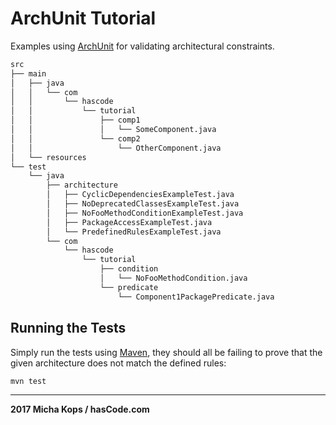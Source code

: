 # ArchUnit Tutorial

Examples using [ArchUnit] for validating architectural constraints.

```bash
src
├── main
│   ├── java
│   │   └── com
│   │       └── hascode
│   │           └── tutorial
│   │               ├── comp1
│   │               │   └── SomeComponent.java
│   │               └── comp2
│   │                   └── OtherComponent.java
│   └── resources
└── test
    └── java
        ├── architecture
        │   ├── CyclicDependenciesExampleTest.java
        │   ├── NoDeprecatedClassesExampleTest.java
        │   ├── NoFooMethodConditionExampleTest.java
        │   ├── PackageAccessExampleTest.java
        │   └── PredefinedRulesExampleTest.java
        └── com
            └── hascode
                └── tutorial
                    ├── condition
                    │   └── NoFooMethodCondition.java
                    └── predicate
                        └── Component1PackagePredicate.java
```

## Running the Tests

Simply run the tests using [Maven], they should all be failing to prove that the given architecture does not match the defined rules:

```bash
mvn test
```

------

**2017 Micha Kops / hasCode.com**

   [ArchUnit]:https://github.com/TNG/ArchUnit
   [Maven]:http://maven.apache.org/